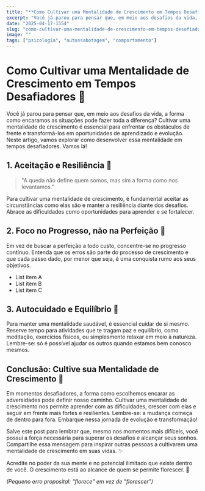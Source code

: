 ```yaml
---
title: "**Como Cultivar uma Mentalidade de Crescimento em Tempos Desafiadores** 🌱"
excerpt: "Você já parou para pensar que, em meio aos desafios da vida, a forma como encaramos as situações pode fazer toda a difer"
date: "2025-04-17-1554"
slug: "como-cultivar-uma-mentalidade-de-crescimento-em-tempos-desafiadores"
image: ""
tags: ["psicologia", "autossabotagem", "comportamento"]
---
```


# **Como Cultivar uma Mentalidade de Crescimento em Tempos Desafiadores** 🌱

Você já parou para pensar que, em meio aos desafios da vida, a forma como encaramos as situações pode fazer toda a diferença? Cultivar uma mentalidade de crescimento é essencial para enfrentar os obstáculos de frente e transformá-los em oportunidades de aprendizado e evolução. Neste artigo, vamos explorar como desenvolver essa mentalidade em tempos desafiadores. Vamos lá!

## **1. Aceitação e Resiliência** 💪

> "A queda não define quem somos, mas sim a forma como nos levantamos." 

Para cultivar uma mentalidade de crescimento, é fundamental aceitar as circunstâncias como elas são e manter a resiliência diante dos desafios. Abrace as dificuldades como oportunidades para aprender e se fortalecer.

## **2. Foco no Progresso, não na Perfeição** 🎯

Em vez de buscar a perfeição a todo custo, concentre-se no progresso contínuo. Entenda que os erros são parte do processo de crescimento e que cada passo dado, por menor que seja, é uma conquista rumo aos seus objetivos.

- List item A
- List item B
- List item C

## **3. Autocuidado e Equilíbrio** 🌿

Para manter uma mentalidade saudável, é essencial cuidar de si mesmo. Reserve tempo para atividades que te tragam paz e equilíbrio, como meditação, exercícios físicos, ou simplesmente relaxar em meio à natureza. Lembre-se: só é possível ajudar os outros quando estamos bem conosco mesmos.

## **Conclusão: Cultive sua Mentalidade de Crescimento 🌟**

Em momentos desafiadores, a forma como escolhemos encarar as adversidades pode definir nosso caminho. Cultivar uma mentalidade de crescimento nos permite aprender com as dificuldades, crescer com elas e seguir em frente mais fortes e resilientes. Lembre-se: a mudança começa de dentro para fora. Embarque nessa jornada de evolução e transformação!

Salve este post para lembrar que, mesmo nos momentos mais difíceis, você possui a força necessária para superar os desafios e alcançar seus sonhos. Compartilhe essa mensagem para inspirar outras pessoas a cultivarem uma mentalidade de crescimento em suas vidas. ✨

Acredite no poder da sua mente e no potencial ilimitado que existe dentro de você. O crescimento está ao alcance de quem se permite florescer. 🌺

*(Pequeno erro proposital: "florece" em vez de "florescer")*
